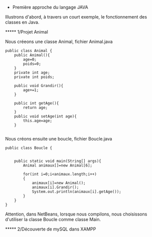 * Première approche du langage JAVA

 Illustrons d'abord, à travers un court exemple, le fonctionnement des classes en Java.

***** 1/Projet Animal


Nous créeons une classe Animal, fichier Animal.java

```
public class Animal {
    public Animal(){
        age=0;
        poids=0;
    }
    private int age;
    private int poids;
    
    public void Grandir(){
        age+=1;
    }
    
    public int getAge(){
        return age;
    }
    public void setAge(int age){
        this.age=age;
    }


```


Nous créons ensuite une boucle, fichier Boucle.java

```
public class Boucle {
    
    
    public static void main(String[] args){
        Animal animaux[]=new Animal[6];
        
        for(int i=0;i<animaux.length;i++)
        {   
            animaux[i]=new Animal(); 
            animaux[i].Grandir();
            System.out.println(animaux[i].getAge());
        }
    }
}

```

Attention, dans NetBeans, lorsque nous compilons, nous choisissons d'utiliser la classe Boucle comme classe Main.


***** 2/Découverte de mySQL dans XAMPP